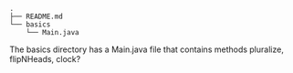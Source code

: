 ```
.
├── README.md
└── basics
    └── Main.java
```
The basics directory has a Main.java file that contains methods pluralize, flipNHeads, clock?

